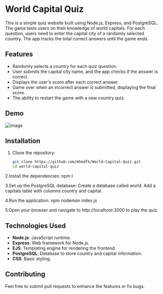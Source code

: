# World Capital Quiz

This is a simple quiz website built using Node.js, Express, and PostgreSQL. The game tests users on their knowledge of world capitals. For each question, users need to enter the capital city of a randomly selected country. The app tracks the total correct answers until the game ends.

## Features

- Randomly selects a country for each quiz question.
- User submits the capital city name, and the app checks if the answer is correct.
- Displays the user's score after each correct answer.
- Game over when an incorrect answer is submitted, displaying the final score.
- The ability to restart the game with a new country quiz.

## Demo

![image](https://github.com/user-attachments/assets/d7774eef-98a6-463b-b16b-d2fc10f0c83e)


## Installation

1. Clone the repository:

   ```bash
   git clone https://github.com/mhmdfk/World-Capital-Quiz.git
   cd world-capital-quiz

2.Install the dependencies:
   npm I

3.Set up the PostgreSQL database:
  Create a database called world.
  Add a capitals table with columns country and capital.   

4.Run the application:
  npm nodemon index.js

5.Open your browser and navigate to http://localhost:3000 to play the quiz.

## Technologies Used
- **Node.js**: JavaScript runtime.
- **Express**: Web framework for Node.js.
- **EJS**: Templating engine for rendering the frontend.
- **PostgreSQL**: Database to store country and capital information.
- **CSS**: Basic styling.

## Contributing
Feel free to submit pull requests to enhance the features or fix bugs.   
